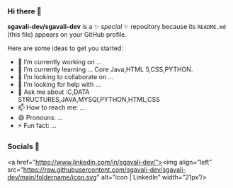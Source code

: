 ### Hi there 👋


**sgavali-dev/sgavali-dev** is a ✨ _special_ ✨ repository because its `README.md` (this file) appears on your GitHub profile.

Here are some ideas to get you started:

- 🔭 I’m currently working on ...
- 🌱 I’m currently learning ...
Core Java,HTML 5,CSS,PYTHON.
- 👯 I’m looking to collaborate on ...
- 🤔 I’m looking for help with ...
- 💬 Ask me about :C,DATA STRUCTURES,JAVA,MYSQl,PYTHON,HTML,CSS
- 📫 How to reach me: ...
- 😄 Pronouns: ...
- ⚡ Fun fact: ...

### Socials 🔗

<a href=”https://www.linkedin.com/in/sgavali-dev/"><img align=”left” src=”https://raw.githubusercontent.com/sgavali-dev/sgavali-dev/main/foldername/icon.svg" alt=”icon | LinkedIn” width=”21px”/></a>
